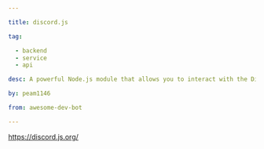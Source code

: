 ```yaml
---

title: discord.js 

tag: 

  - backend
  - service
  - api 

desc: A powerful Node.js module that allows you to interact with the Discord API 

by: peam1146 

from: awesome-dev-bot 

---
```




https://discord.js.org/ 


